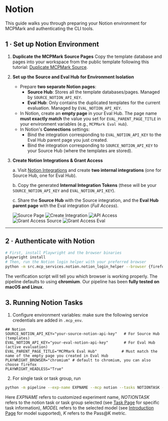 # Notion

This guide walks you through preparing your Notion environment for MCPMark and authenticating the CLI tools.

## 1 · Set up Notion Environment

1. **Duplicate the MCPMark Source Pages**
   Copy the template database and pages into your workspace from the public template following this tutorial:
   [Duplicate MCPMark Source](https://painted-tennis-ebc.notion.site/MCPBench-Source-Hub-23181626b6d7805fb3a7d59c63033819).

2. **Set up the Source and Eval Hub for Environment Isolation**
   - Prepare **two separate Notion pages**:
     - **Source Hub**: Stores all the template databases/pages. Managed by `SOURCE_NOTION_API_KEY`.
     - **Eval Hub**: Only contains the duplicated templates for the current evaluation. Managed by `EVAL_NOTION_API_KEY`.
   - In Notion, create an **empty page** in your Eval Hub. The page name **must exactly match** the value you set for `EVAL_PARENT_PAGE_TITLE` in your environment variables (e.g., `MCPMark Eval Hub`).
   - In Notion's **Connections** settings:
     - Bind the integration corresponding to `EVAL_NOTION_API_KEY` to the Eval Hub parent page you just created.
     - Bind the integration corresponding to `SOURCE_NOTION_API_KEY` to your Source Hub (where the templates are stored).

3. **Create Notion Integrations & Grant Access**
   
   a. Visit [Notion Integrations](https://www.notion.so/profile/integrations) and create **two internal integrations** (one for Source Hub, one for Eval Hub).
   
   b. Copy the generated **Internal Integration Tokens** (these will be your `SOURCE_NOTION_API_KEY` and `EVAL_NOTION_API_KEY`).
   
   c. Share the **Source Hub** with the Source integration, and the **Eval Hub parent page** with the Eval integration (*Full Access*).

   ![Source Page](../../asset/notion/source_page.png)
   ![Create Integration](../../asset/notion/create_integration.png)
   ![API Access](../../asset/notion/api_access.png)
   ![Grant Access Source](../../asset/notion/grant_access_source.png)
   ![Grant Access Eval](../../asset/notion/grant_access_eval.png)

---

## 2 · Authenticate with Notion

```bash
# First, install Playwright and the browser binaries
playwright install
# Then, run the Notion login helper with your preferred browser
python -m src.mcp_services.notion.notion_login_helper --browser {firefox|chromium}
```

The verification script will tell you which browser is working properly. The pipeline defaults to using **chromium**. Our pipeline has been **fully tested on macOS and Linux**.

## 3. Running Notion Tasks

1. Configure environment variables: make sure the following service credentials are added in `.mcp_env`.
```env
## Notion
SOURCE_NOTION_API_KEY="your-source-notion-api-key"   # For Source Hub (templates)
EVAL_NOTION_API_KEY="your-eval-notion-api-key"       # For Eval Hub (active evaluation)
EVAL_PARENT_PAGE_TITLE="MCPMark Eval Hub"           # Must match the name of the empty page you created in Eval Hub
PLAYWRIGHT_BROWSER="chromium" # default to chromium, you can also choose firefox
PLAYWRIGHT_HEADLESS="True"
```

2. For single task or task group, run 
```bash
python -m pipeline --exp-name EXPNAME --mcp notion --tasks NOTIONTASK --models MODEL --k K
```
Here *EXPNAME* refers to customized experiment name, *NOTIONTASK* refers to the notion task or task group selected (see [Task Page](../datasets/task.md) for specific task information), *MODEL* refers to the selected model (see [Introduction Page](../introduction.md) for model supported), *K* refers to the Pass@K metric.
